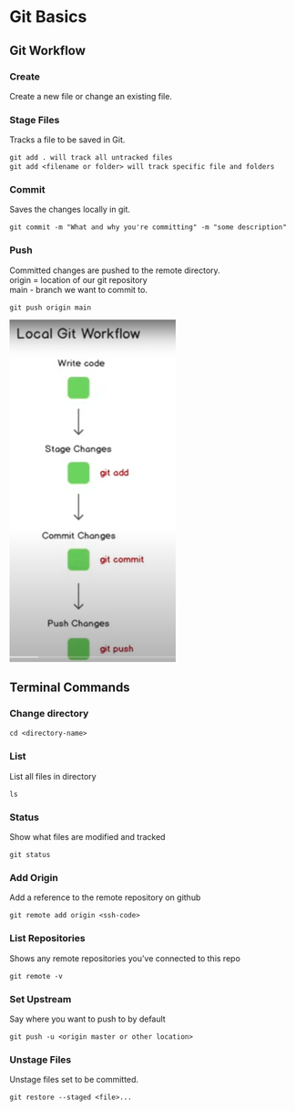 # Git Basics

## Git Workflow

### Create
Create a new file or change an existing file.

### Stage Files
Tracks a file to be saved in Git.

    git add . will track all untracked files
    git add <filename or folder> will track specific file and folders 

### Commit
Saves the changes locally in git.

    git commit -m "What and why you're committing" -m "some description"

### Push
Committed changes are pushed to the remote directory.  
origin = location of our git repository  
main - branch we want to commit to.

    git push origin main


![local-git-workflow.png](images/local-git-workflow.png)


## Terminal Commands

### Change directory  

    cd <directory-name>

### List 
List all files in directory

    ls 

### Status
Show what files are modified and tracked

    git status

### Add Origin
Add a reference to the remote repository on github

    git remote add origin <ssh-code>

### List Repositories
Shows any remote repositories you've connected to this repo

    git remote -v

### Set Upstream
Say where you want to push to by default

    git push -u <origin master or other location>

### Unstage Files
Unstage files set to be committed.

    git restore --staged <file>...

